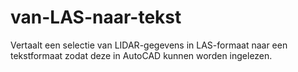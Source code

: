 # van-LAS-naar-tekst
Vertaalt een selectie van LIDAR-gegevens in LAS-formaat naar een tekstformaat zodat deze in AutoCAD kunnen worden ingelezen.
